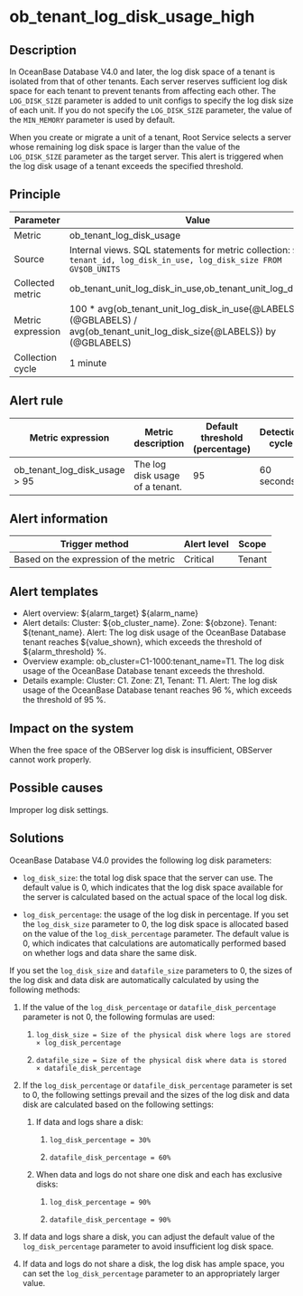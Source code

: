 # ob_tenant_log_disk_usage_high

## Description

In OceanBase Database V4.0 and later, the log disk space of a tenant is isolated from that of other tenants. Each server reserves sufficient log disk space for each tenant to prevent tenants from affecting each other. The `LOG_DISK_SIZE` parameter is added to unit configs to specify the log disk size of each unit. If you do not specify the `LOG_DISK_SIZE` parameter, the value of the `MIN_MEMORY` parameter is used by default.

When you create or migrate a unit of a tenant, Root Service selects a server whose remaining log disk space is larger than the value of the `LOG_DISK_SIZE` parameter as the target server. This alert is triggered when the log disk usage of a tenant exceeds the specified threshold.

## Principle

| Parameter | Value |
| --- | --- |
| Metric | ob_tenant_log_disk_usage |
| Source | Internal views. SQL statements for metric collection: ```SELECT tenant_id, log_disk_in_use, log_disk_size FROM GV$OB_UNITS``` |
| Collected metric | ob_tenant_unit_log_disk_in_use,ob_tenant_unit_log_disk_size |
| Metric expression | 100 * avg(ob_tenant_unit_log_disk_in_use{@LABELS}) by (@GBLABELS) / avg(ob_tenant_unit_log_disk_size{@LABELS}) by (@GBLABELS) |
| Collection cycle | 1 minute |

## Alert rule

| Metric expression | Metric description | Default threshold (percentage) | Detection cycle | Time before clearance |
| --- | --- | --- | --- | --- |
| ob_tenant_log_disk_usage > 95 | The log disk usage of a tenant. | 95 | 60 seconds | 5 minutes |

## Alert information

| Trigger method | Alert level | Scope |
| --- | --- | --- |
| Based on the expression of the metric | Critical | Tenant |

## Alert templates

* Alert overview: ${alarm_target} ${alarm_name}
* Alert details: Cluster: ${ob_cluster_name}. Zone: ${obzone}. Tenant: ${tenant_name}. Alert: The log disk usage of the OceanBase Database tenant reaches ${value_shown}, which exceeds the threshold of ${alarm_threshold} %.
* Overview example: ob_cluster=C1-1000:tenant_name=T1. The log disk usage of the OceanBase Database tenant exceeds the threshold.
* Details example: Cluster: C1. Zone: Z1, Tenant: T1. Alert: The log disk usage of the OceanBase Database tenant reaches 96 %, which exceeds the threshold of 95 %.

## Impact on the system

When the free space of the OBServer log disk is insufficient, OBServer cannot work properly.

## Possible causes

Improper log disk settings.

## Solutions

OceanBase Database V4.0 provides the following log disk parameters:

* `log_disk_size`: the total log disk space that the server can use. The default value is 0, which indicates that the log disk space available for the server is calculated based on the actual space of the local log disk.

* `log_disk_percentage`: the usage of the log disk in percentage. If you set the `log_disk_size` parameter to 0, the log disk space is allocated based on the value of the `log_disk_percentage` parameter. The default value is 0, which indicates that calculations are automatically performed based on whether logs and data share the same disk.

If you set the `log_disk_size` and `datafile_size` parameters to 0, the sizes of the log disk and data disk are automatically calculated by using the following methods:

1. If the value of the `log_disk_percentage` or `datafile_disk_percentage` parameter is not 0, the following formulas are used:

   1. `log_disk_size = Size of the physical disk where logs are stored × log_disk_percentage`

   2. `datafile_size = Size of the physical disk where data is stored × datafile_disk_percentage`

2. If the `log_disk_percentage` or `datafile_disk_percentage` parameter is set to 0, the following settings prevail and the sizes of the log disk and data disk are calculated based on the following settings:

   1. If data and logs share a disk:

      1. `log_disk_percentage = 30%`

      2. `datafile_disk_percentage = 60%`

   2. When data and logs do not share one disk and each has exclusive disks:

      1. `log_disk_percentage = 90%`

      2. `datafile_disk_percentage = 90%`

3. If data and logs share a disk, you can adjust the default value of the `log_disk_percentage` parameter to avoid insufficient log disk space.

4. If data and logs do not share a disk, the log disk has ample space, you can set the `log_disk_percentage` parameter to an appropriately larger value.
